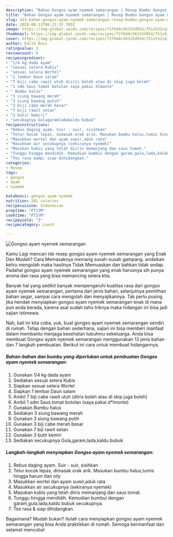 ```yaml
---
description: "Bahan Gongso ayam nyemek semarangan | Resep Bumbu Gongso ayam nyemek semarangan Yang Paling Enak"
title: "Bahan Gongso ayam nyemek semarangan | Resep Bumbu Gongso ayam nyemek semarangan Yang Paling Enak"
slug: 423-bahan-gongso-ayam-nyemek-semarangan-resep-bumbu-gongso-ayam-nyemek-semarangan-yang-paling-enak
date: 2020-08-13T06:21:37.705Z
image: https://img-global.cpcdn.com/recipes/f2f0d4c56315d954/751x532cq70/gongso-ayam-nyemek-semarangan-foto-resep-utama.jpg
thumbnail: https://img-global.cpcdn.com/recipes/f2f0d4c56315d954/751x532cq70/gongso-ayam-nyemek-semarangan-foto-resep-utama.jpg
cover: https://img-global.cpcdn.com/recipes/f2f0d4c56315d954/751x532cq70/gongso-ayam-nyemek-semarangan-foto-resep-utama.jpg
author: Edith Ross
ratingvalue: 3
reviewcount: 8
recipeingredient:
- "1/4 kg dada ayam"
- "sesuai selera Kubis"
- "sesuai selera Wortel"
- "1 lembar Daun salam"
- "7 biji cabe rawit utuh diiris boleh atau di skip juga boleh"
- "1 sdm Saus tomat botolan saya pakai dlmonte"
- " Bumbu halus"
- "3 siung bawang merah"
- "3 siung bawang putih"
- "3 biji cabe merah besar"
- "7 biji rawit setan"
- "3 butir kemiri"
- "secukupnya Gulagaramladakaldu bubuk"
recipeinstructions:
- "Rebus daging ayam. Suir - suir, sisihkan"
- "Telur kocok lepas, dimasak orak arik. Masukan bumbu halus,tumis hingga harum dan oily"
- "Masukkan wortel dan ayam suwir,aduk rata"
- "Masukkan air secukupnya (sekiranya nyemek)"
- "Masukan kubis yang telah diiris memanjang dan saus tomat."
- "Tunggu hingga mendidih. Kemudian bumbui dengan garam,gula,lada,kaldu bubuk secukupnya."
- "Tes rasa &amp; siap dihidangkan."
categories:
- Resep
tags:
- gongso
- ayam
- nyemek

katakunci: gongso ayam nyemek 
nutrition: 201 calories
recipecuisine: Indonesian
preptime: "PT13M"
cooktime: "PT37M"
recipeyield: "3"
recipecategory: Lunch

---
```



![Gongso ayam nyemek semarangan](https://img-global.cpcdn.com/recipes/f2f0d4c56315d954/751x532cq70/gongso-ayam-nyemek-semarangan-foto-resep-utama.jpg)

Kamu Lagi mencari ide resep gongso ayam nyemek semarangan yang Enak Dan Mudah? Cara Memasaknya memang susah-susah gampang. andaikan keliru mengolah maka hasilnya Tidak Memuaskan dan bahkan tidak sedap. Padahal gongso ayam nyemek semarangan yang enak harusnya sih punya aroma dan rasa yang bisa memancing selera kita.

Banyak hal yang sedikit banyak mempengaruhi kualitas rasa dari gongso ayam nyemek semarangan, pertama dari jenis bahan, selanjutnya pemilihan bahan segar, sampai cara mengolah dan menyajikannya. Tak perlu pusing jika hendak menyiapkan gongso ayam nyemek semarangan enak di mana pun anda berada, karena asal sudah tahu triknya maka hidangan ini bisa jadi sajian istimewa.




Nah, kali ini kita coba, yuk, buat gongso ayam nyemek semarangan sendiri di rumah. Tetap dengan bahan sederhana, sajian ini bisa memberi manfaat dalam membantu menjaga kesehatan tubuhmu sekeluarga. Anda bisa membuat Gongso ayam nyemek semarangan menggunakan 13 jenis bahan dan 7 langkah pembuatan. Berikut ini cara untuk membuat hidangannya.

<!--inarticleads1-->

##### Bahan-bahan dan bumbu yang diperlukan untuk pembuatan Gongso ayam nyemek semarangan:

1. Gunakan 1/4 kg dada ayam
1. Sediakan sesuai selera Kubis
1. Siapkan sesuai selera Wortel
1. Siapkan 1 lembar Daun salam
1. Ambil 7 biji cabe rawit utuh (diiris boleh atau di skip juga boleh)
1. Ambil 1 sdm Saus tomat botolan (saya pakai d*lmonte)
1. Gunakan  Bumbu halus
1. Sediakan 3 siung bawang merah
1. Gunakan 3 siung bawang putih
1. Gunakan 3 biji cabe merah besar
1. Gunakan 7 biji rawit setan
1. Gunakan 3 butir kemiri
1. Sediakan secukupnya Gula,garam,lada,kaldu bubuk




<!--inarticleads2-->

##### Langkah-langkah menyiapkan Gongso ayam nyemek semarangan:

1. Rebus daging ayam. Suir - suir, sisihkan
1. Telur kocok lepas, dimasak orak arik. Masukan bumbu halus,tumis hingga harum dan oily
1. Masukkan wortel dan ayam suwir,aduk rata
1. Masukkan air secukupnya (sekiranya nyemek)
1. Masukan kubis yang telah diiris memanjang dan saus tomat.
1. Tunggu hingga mendidih. Kemudian bumbui dengan garam,gula,lada,kaldu bubuk secukupnya.
1. Tes rasa &amp; siap dihidangkan.




Bagaimana? Mudah bukan? Itulah cara menyiapkan gongso ayam nyemek semarangan yang bisa Anda praktikkan di rumah. Semoga bermanfaat dan selamat mencoba!

